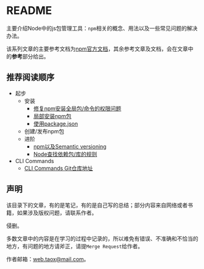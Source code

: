 # README

主要介绍Node中的js包管理工具：`npm`相关的概念、用法以及一些常见问题的解决办法。

该系列文章的主要参考文档为[npm官方文档]()，其余参考文章及文档，会在文章中的**参考**部分给出。

## 推荐阅读顺序

* 起步
	* 安装 
		* [修复npm安装全局包/命令的权限问题](https://github.com/NinjiaHub/Tools-Tricks/blob/master/documents/npm/npm%E6%9D%83%E9%99%90%E9%97%AE%E9%A2%98.md)
		* [局部安装npm包](https://github.com/NinjiaHub/Tools-Tricks/blob/master/documents/npm/npm%E5%B1%80%E9%83%A8%E5%AE%89%E8%A3%85%E5%8C%85%E7%9A%84%E7%AE%A1%E7%90%86.md)
		* [使用package.json](https://github.com/NinjiaHub/Tools-Tricks/blob/master/documents/npm/%E4%BD%BF%E7%94%A8package.json.md)
	* 创建/发布npm包
	* 进阶
		* [npm以及Semantic versioning](https://github.com/NinjiaHub/Tools-Tricks/blob/master/documents/npm/npm%E4%BB%A5%E5%8F%8ASemver.md)
		* [Node查找依赖包/库的规则](https://github.com/NinjiaHub/Tools-Tricks/blob/master/documents/npm/Node%E6%9F%A5%E6%89%BE%E4%BE%9D%E8%B5%96%E5%8C%85-%E5%BA%93%E7%9A%84%E8%A7%84%E5%88%99.md)
* CLI Commands
	* [CLI Commands Git仓库地址](https://github.com/NinjiaHub/NPM-CLI-Commands)

## 声明

该目录下的文章，有的是笔记，有的是自己写的总结；部分内容来自网络或者书籍，如果涉及版权问题，请联系作者。

侵删。

多数文章中的内容是在学习的过程中记录的，所以难免有错误、不准确和不恰当的地方，有问题的地方请斧正，请提`Merge Request`给作者。

作者邮箱：web.taox@mail.com。